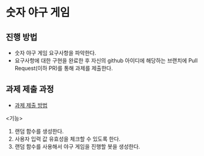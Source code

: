 # 숫자 야구 게임
## 진행 방법
* 숫자 야구 게임 요구사항을 파악한다.
* 요구사항에 대한 구현을 완료한 후 자신의 github 아이디에 해당하는 브랜치에 Pull Request(이하 PR)를 통해 과제를 제출한다.

## 과제 제출 과정
* [과제 제출 방법](https://github.com/next-step/nextstep-docs/tree/master/precourse)

<기능>
1. 랜덤 함수를 생성한다.
2. 사용자 입력 값 유효성을 체크할 수 있도록 한다.
3. 랜덤 함수를 사용해서 야구 게임을 진행할 봇을 생성한다.